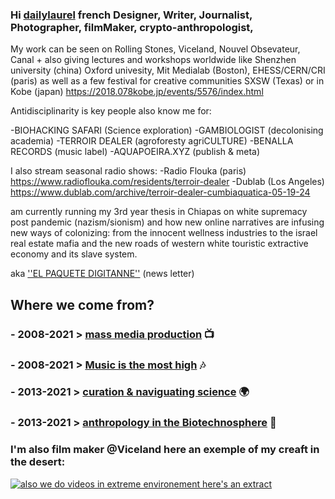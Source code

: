 
### Hi [dailylaurel](https://linktr.ee/dailylaurel) french Designer, Writer, Journalist, Photographer, filmMaker, crypto-anthropologist,
My work can be seen on Rolling Stones, Viceland,  Nouvel Obsevateur, Canal + also giving lectures and workshops worldwide like Shenzhen university (china) Oxford univesity, Mit Medialab (Boston), EHESS/CERN/CRI (paris) as well as a few festival for creative communities SXSW (Texas) or in Kobe (japan) https://2018.078kobe.jp/events/5576/index.html

Antidisciplinarity is key people also know me for:

-BIOHACKING SAFARI (Science exploration)
-GAMBIOLOGIST (decolonising academia)
-TERROIR DEALER (agroforesty agriCULTURE)
-BENALLA RECORDS (music label)
-AQUAPOEIRA.XYZ (publish & meta)

I also stream seasonal radio shows: 
-Radio Flouka (paris) https://www.radioflouka.com/residents/terroir-dealer
-Dublab (Los Angeles) https://www.dublab.com/archive/terroir-dealer-cumbiaquatica-05-19-24

am currently running my 3rd year thesis in Chiapas on white supremacy post pandemic
(nazism/sionism) and how new online narratives are infusing new ways of colonizing: 
from the innocent wellness industries to the israel real estate mafia 
and the new roads of western white touristic extractive economy and its slave system.

aka [''EL PAQUETE DIGITANNE''](https://elpaquetedigitanne.substack.com/) (news letter)



## Where we come from?

### - 2008-2021  > [mass media production](https://gambiolo.github.io/media-portfolio/) 📺

### - 2008-2021  > [Music is the most high](https://gambiolo.github.io/algoriddims/) 🎶 

### - 2013-2021  > [curation & naviguating science](https://gambiolo.github.io/curation-portfolio/) 🌍

### - 2013-2021  > [anthropology in the Biotechnosphere](https://www.flickr.com/photos/79382209@N05/sets/?fbclid=IwAR02Tu1dptDLE2LMHFWjO0JiL_E5B7dy1zAO5iBM3kDxnuLrrV_I6qXmB50) 🔬

###  I'm also film maker @Viceland here an exemple of my creaft in the desert:

[![also we do videos in extreme environement here's an extract ](https://user-images.githubusercontent.com/86488172/130331627-daa029dc-796e-4b87-ba34-52c3db63d900.png)](https://www.facebook.com/dailylaurel/videos/1822920581289077/ "Viceland collab")













<!---
gambiolo/gambiolo is a ✨ special ✨ repository because its `README.md` (this file) appears on your GitHub profile.
You can click the Preview link to take a look at your changes.
--->
